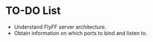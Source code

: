 TO-DO List
==========

* Understand FlyFF server architecture.
* Obtain information on which ports to bind and listen to.